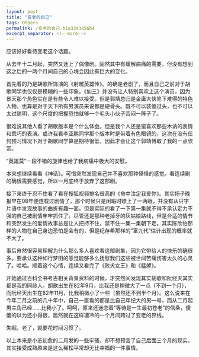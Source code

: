 ```yaml
---
layout: post
title: "变老的自己"
tags: Others
permalink: /变老的自己-b1a3343856b4
excerpt_separator: <!--more-->
---
```

应该好好看待变老这个话题。

从去年十二月起，突然又迷上了偶像剧。固然其中有缓解病痛的需要，但没有想到这之后的一两个月间自己的心境会因此有巨大的变化。
<!--more-->

首先看的乃是胡歌所饰演的《射雕英雄传》。的确是老剧了，而且自己之前对于胡歌同学也仅仅是模糊的一些印象。《仙三》并没有让人特别喜欢上这个演员，因为景天那个角色实在是有些令人难以接受。但是郭靖总归是金庸大侠笔下难得的特色人物，也算是对于天下所有男演员来说都是硬骨头。既不可以装傻过头，也不可以太过聪明，这个尺度的把握恐怕就够一个毛头小伙子苦闷一阵子了。

很难说其他人看了胡歌版本是个什么体会。但是我个人还是蛮喜欢那些木讷的表情和乖巧的表演。或许我看李亚鹏同学那个版本时是带着有色眼镜的，这次在没有任何预习情况下对于胡歌同学算是期待很低，因此才会让这个郭靖博取了我的一点欣赏。

“英雄莫”一段不错的旋律也给了我病痛中极大的安慰。

本来想继续看看《神话》。可惜突然发现自己并不喜欢那种怪怪的感觉。看连续剧的确很需要感觉，所以一月底终于放弃了这部剧。

接下来终于忍不住看了看在搜狐视频排名很高的《命中注定我爱你》。其实扬子晚报早在08年便连载过剧情了，那个时候只是闲暇时瞟上了一两眼，并没有从只字片语中发现故事的曲折有趣一面。但是实际的看了一下第一集就不得不承认定力不强的自己被剧情牢牢抓住了。尽管还是那种老掉牙的灰姑娘路线，但是合适的情节和突然发生的爱情故事总是让人把持不住，禁不住一集一集朝下走。其实陈欣怡那样的人物在自己身边恐怕是会有的，但是纪存希那样的”富九代”估计出现的概率就不大了。

事后自然很容易理解为什么那么多人喜欢看这部剧集，因为它带给人的快乐的确很多。要承认这种如行梦田的感觉能够多么抚慰我们这些被世间苦痛伤害太久的心灵了。哈哈。顺着这个心情，连续又看完了《败犬女王》和《艋舺》。

开始通过百科全书考古相关背景资料的时候，才突然间发现其实胡歌和阮经天其实都是我的同龄人。胡歌出生在82年9月，比我还是稍微大了一点（不到一个月），而阮经天出生在82年11月，比我稍微小了一些（虽然还不到半个月）。这么说来在今年二月之前的几十年中，自己一直看的都是比自己年纪大的男一号，而从二月起男主角已经……比我小了。呵呵，原来还迷恋着”等待是一生最初苍老”的信条，傻傻的以为还小得很，居然就在这样凄冷的一个月间跨过了变老的界线。

失眠。老了，就要花时间习惯了。

以上本来是小恙初愈的二月发的一些牢骚，却不想预言了自己后面三个月的现实。其实接受成熟原来是这么稀松平常却无比幸福的一件事情。
